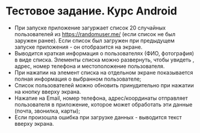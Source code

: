 # Тестовое задание. Курс Android

- При запуске приложение загуржает список 20 случайных пользователей из https://randomuser.me/ (если список не был заружен ранее). Если список был загружен при предыдущем запуске приложения - он отобразится на экране.
- Выводится краткая информация о пользователях (ФИО, фотография) в виде списка. Элементы списка можно развернуть, чтобы увидеть , адрес, номер телефона и местоположение пользователя.
- При нажатии на элемент списка на отдельном экране показывается полная информация о выбранном пользователе;
- Список пользователей можно обновить принудительно при нажатии на кнопку вверху экрана.
- Нажатие на Email, номер телефона, адрес/координаты отправляет пользователя в приложение, которое может обработать эти данные (почта, звонилка, карты);
- Если произошла ошибка при загрузке данных - выводится текст вверху экрана.
